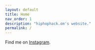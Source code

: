 ```yaml
---
layout: default
title: Home
nav_order: 1
description: "hiphophack.om's website."
permalink: /
---
```


Find me on [Instagram]("https://www.instagram.com/hiphophack.om").
